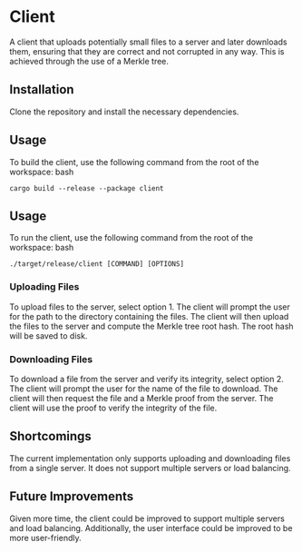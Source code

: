 # Client

A client that uploads potentially small files to a server and later downloads them, ensuring that they are correct and not corrupted in any way. This is achieved through the use of a Merkle tree.

## Installation

Clone the repository and install the necessary dependencies.

## Usage

To build the client, use the following command from the root of the workspace:
bash
```
cargo build --release --package client
```

## Usage

To run the client, use the following command from the root of the workspace:
bash
```
./target/release/client [COMMAND] [OPTIONS]
```

### Uploading Files

To upload files to the server, select option 1. The client will prompt the user for the path to the directory containing the files. The client will then upload the files to the server and compute the Merkle tree root hash. The root hash will be saved to disk.

### Downloading Files

To download a file from the server and verify its integrity, select option 2. The client will prompt the user for the name of the file to download. The client will then request the file and a Merkle proof from the server. The client will use the proof to verify the integrity of the file.

## Shortcomings

The current implementation only supports uploading and downloading files from a single server. It does not support multiple servers or load balancing.

## Future Improvements

Given more time, the client could be improved to support multiple servers and load balancing. Additionally, the user interface could be improved to be more user-friendly.